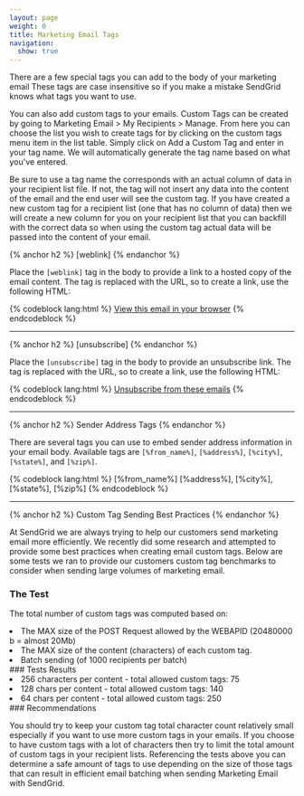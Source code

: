 ```yaml
---
layout: page
weight: 0
title: Marketing Email Tags
navigation:
  show: true
---
```


There are a few special tags you can add to the body of your marketing email These tags are case insensitive so if you make a mistake SendGrid knows what tags you want to use.

You can also add custom tags to your emails. Custom Tags can be created by going to Marketing Email \> My Recipients \> Manage. From here you can choose the list you wish to create tags for by clicking on the custom tags menu item in the list table. Simply click on Add a Custom Tag and enter in your tag name. We will automatically generate the tag name based on what you've entered.

Be sure to use a tag name the corresponds with an actual column of data in your recipient list file. If not, the tag will not insert any data into the content of the email and the end user will see the custom tag. If you have created a new custom tag for a recipient list (one that has no column of data) then we will create a new column for you on your recipient list that you can backfill with the correct data so when using the custom tag actual data will be passed into the content of your email.


{% anchor h2 %} [weblink] {% endanchor %}


Place the `[weblink]` tag in the body to provide a link to a hosted copy of the email content. The tag is replaced with the URL, so to create a link, use the following HTML:



{% codeblock lang:html %}
<a href="[weblink]">View this email in your browser</a>
{% endcodeblock %}



* * * * *


{% anchor h2 %} [unsubscribe] {% endanchor %}


Place the `[unsubscribe]` tag in the body to provide an unsubscribe link. The tag is replaced with the URL, so to create a link, use the following HTML:



{% codeblock lang:html %}
<a href="[unsubscribe]">Unsubscribe from these emails</a>
{% endcodeblock %}



* * * * *


{% anchor h2 %} Sender Address Tags {% endanchor %}


There are several tags you can use to embed sender address information in your email body. Available tags are `[%from_name%]`, `[%address%]`, `[%city%]`, `[%state%]`, and `[%zip%]`.



{% codeblock lang:html %}
[%from_name%]
[%address%], [%city%], [%state%], [%zip%]
{% endcodeblock %}



* * * * *


{% anchor h2 %} Custom Tag Sending Best Practices {% endanchor %}


At SendGrid we are always trying to help our customers send marketing email more efficiently. We recently did some research and attempted to provide some best practices when creating email custom tags. Below are some tests we ran to provide our customers custom tag benchmarks to consider when sending large volumes of marketing email.

### The Test

The total number of custom tags was computed based on:

<li markdown="1">
The MAX size of the POST Request allowed by the WEBAPID (20480000 b = almost 20Mb)

</li>
<li markdown="1">
The MAX size of the content (characters) of each custom tag.

</li>
<li markdown="1">
Batch sending (of 1000 recipients per batch)

</li>
### Tests Results

<li markdown="1">
256 characters per content - total allowed custom tags: 75

</li>
<li markdown="1">
128 chars per content - total allowed custom tags: 140

</li>
<li markdown="1">
64 chars per content - total allowed custom tags: 250

</li>
### Recommendations

You should try to keep your custom tag total character count relatively small especially if you want to use more custom tags in your emails. If you choose to have custom tags with a lot of characters then try to limit the total amount of custom tags in your recipient lists. Referencing the tests above you can determine a safe amount of tags to use depending on the size of those tags that can result in efficient email batching when sending Marketing Email with SendGrid.
